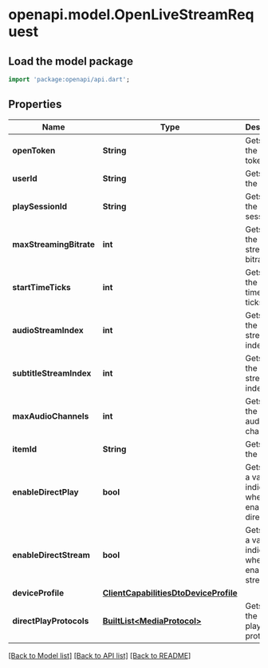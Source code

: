 # openapi.model.OpenLiveStreamRequest

## Load the model package
```dart
import 'package:openapi/api.dart';
```

## Properties
Name | Type | Description | Notes
------------ | ------------- | ------------- | -------------
**openToken** | **String** | Gets or sets the open token. | [optional] 
**userId** | **String** | Gets or sets the user id. | [optional] 
**playSessionId** | **String** | Gets or sets the play session id. | [optional] 
**maxStreamingBitrate** | **int** | Gets or sets the max streaming bitrate. | [optional] 
**startTimeTicks** | **int** | Gets or sets the start time in ticks. | [optional] 
**audioStreamIndex** | **int** | Gets or sets the audio stream index. | [optional] 
**subtitleStreamIndex** | **int** | Gets or sets the subtitle stream index. | [optional] 
**maxAudioChannels** | **int** | Gets or sets the max audio channels. | [optional] 
**itemId** | **String** | Gets or sets the item id. | [optional] 
**enableDirectPlay** | **bool** | Gets or sets a value indicating whether to enable direct play. | [optional] 
**enableDirectStream** | **bool** | Gets or sets a value indicating whether to enale direct stream. | [optional] 
**deviceProfile** | [**ClientCapabilitiesDtoDeviceProfile**](ClientCapabilitiesDtoDeviceProfile.md) |  | [optional] 
**directPlayProtocols** | [**BuiltList&lt;MediaProtocol&gt;**](MediaProtocol.md) | Gets or sets the device play protocols. | [optional] 

[[Back to Model list]](../README.md#documentation-for-models) [[Back to API list]](../README.md#documentation-for-api-endpoints) [[Back to README]](../README.md)


